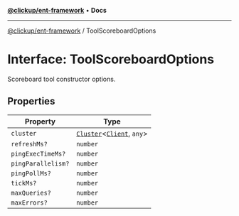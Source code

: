 [**@clickup/ent-framework**](../README.md) • **Docs**

***

[@clickup/ent-framework](../globals.md) / ToolScoreboardOptions

# Interface: ToolScoreboardOptions

Scoreboard tool constructor options.

## Properties

| Property | Type |
| ------ | ------ |
| `cluster` | [`Cluster`](../classes/Cluster.md)\<[`Client`](../classes/Client.md), `any`\> |
| `refreshMs?` | `number` |
| `pingExecTimeMs?` | `number` |
| `pingParallelism?` | `number` |
| `pingPollMs?` | `number` |
| `tickMs?` | `number` |
| `maxQueries?` | `number` |
| `maxErrors?` | `number` |
